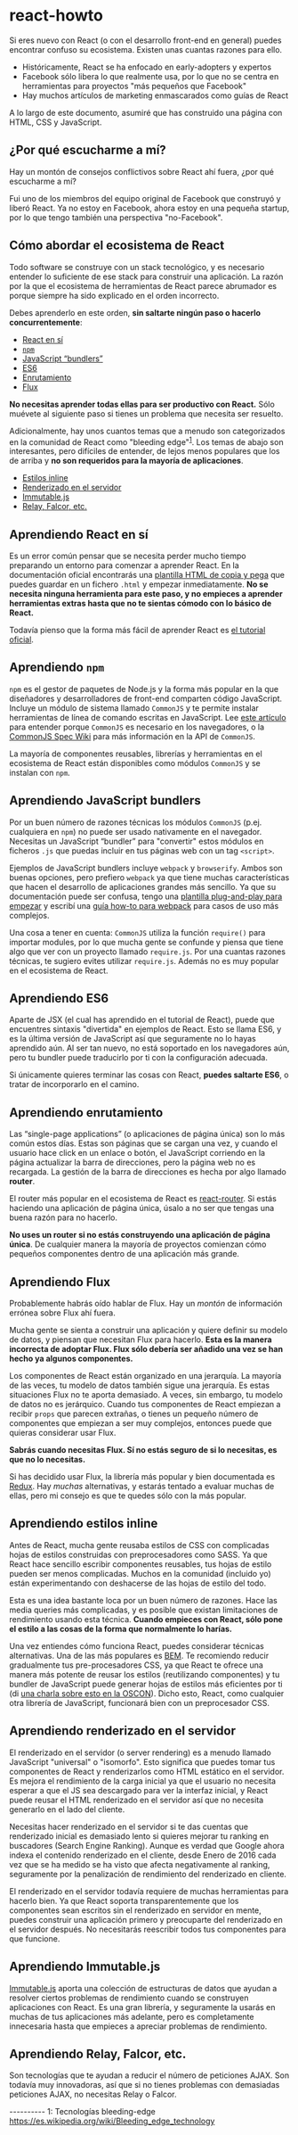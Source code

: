 # react-howto

Si eres nuevo con React (o con el desarrollo front-end en general) puedes
encontrar confuso su ecosistema. Existen unas cuantas razones para ello.

* Históricamente, React se ha enfocado en early-adopters y expertos
* Facebook sólo libera lo que realmente usa, por lo que no  se centra en
  herramientas para proyectos "más pequeños que Facebook"
* Hay muchos artículos de marketing enmascarados como guías de React

A lo largo de este documento, asumiré que has construido una página con HTML,
CSS y JavaScript.

## ¿Por qué escucharme a mí?

Hay un montón de consejos conflictivos sobre React ahí fuera, ¿por qué
escucharme a mí?

Fui uno de los miembros del equipo original de Facebook que construyó y liberó
React. Ya no estoy en Facebook, ahora estoy en una pequeña startup, por lo que
tengo también una perspectiva "no-Facebook".

## Cómo abordar el ecosistema de React

Todo software se construye con un stack tecnológico, y es necesario entender lo
suficiente de ese stack para construir una aplicación. La razón por la que el
ecosistema de herramientas de React parece abrumador es porque siempre ha sido
explicado en el orden incorrecto.

Debes aprenderlo en este orden, **sin saltarte ningún paso o hacerlo
concurrentemente**:

* [React en sí](#aprendiendo-react-en-sí)
* [`npm`](#aprendiendo-npm)
* [JavaScript “bundlers”](#aprendiendo-javascript-bundlers)
* [ES6](#aprendiendo-es6)
* [Enrutamiento](#aprendiendo-enrutamiento)
* [Flux](#aprendiendo-flux)

**No necesitas aprender todas ellas para ser productivo con React.** Sólo
muévete al siguiente paso si tienes un problema que necesita ser resuelto.

Adicionalmente, hay unos cuantos temas que a menudo son categorizados en la
comunidad de React como "bleeding edge"<sup>[1](#f1)</sup>. Los temas de abajo
son interesantes, pero difíciles de entender, de lejos menos populares que los
de arriba y **no son requeridos para la mayoría de aplicaciones**.
* [Estilos inline](#aprendiendo-estilos-inline)
* [Renderizado en el servidor](#aprendiendo-renderizado-en-el-servidor)
* [Immutable.js](#aprendiendo-immutablejs)
* [Relay, Falcor, etc.](#aprendiendo-relay-falcor-etc)

## Aprendiendo React en sí

Es un error común pensar que se necesita perder mucho tiempo preparando un
entorno para comenzar a aprender React. En la documentación oficial encontrarás
una [plantilla HTML de copia y
pega](https://facebook.github.io/react/docs/getting-started.html#quick-start-without-npm)
que puedes guardar en un fichero `.html` y empezar inmediatamente. **No se
necesita ninguna herramienta para este paso, y no empieces a aprender
herramientas extras hasta que no te sientas cómodo con lo básico de React.**

Todavía pienso que la forma más fácil de aprender React es [el tutorial
oficial](https://facebook.github.io/react/docs/tutorial.html).

## Aprendiendo `npm`

`npm` es el gestor de paquetes de Node.js y la forma más popular en la que
diseñadores y desarrolladores de front-end comparten código JavaScript. Incluye
un módulo de sistema llamado `CommonJS` y te permite instalar herramientas de
línea de comando escritas en JavaScript. Lee [este
artículo](http://0fps.net/2013/01/22/commonjs-why-and-how/) para entender porque
`CommonJS` es necesario en los navegadores, o la [CommonJS Spec
Wiki](http://wiki.commonjs.org/wiki/Introduction) para más información en la API
de `CommonJS`.

La mayoría de componentes reusables, librerías y herramientas en el ecosistema
de React están disponibles como módulos `CommonJS` y se instalan con `npm`.

## Aprendiendo JavaScript bundlers

Por un buen número de razones técnicas los módulos `CommonJS` (p.ej. cualquiera
en `npm`) no puede ser usado nativamente en el navegador. Necesitas un
JavaScript “bundler” para "convertir" estos módulos en ficheros `.js` que puedas
incluir en tus páginas web con un tag `<script>`.

Ejemplos de JavaScript bundlers incluye `webpack` y `browserify`. Ambos son
buenas opciones, pero prefiero `webpack` ya que tiene muchas características que
hacen el desarrollo de aplicaciones grandes más sencillo. Ya que su
documentación puede ser confusa, tengo una [plantilla plug-and-play para
empezar](https://github.com/petehunt/react-webpack-template) y escribí una [guía
how-to para webpack](https://github.com/petehunt/webpack-howto) para casos de
uso más complejos.

Una cosa a tener en cuenta: `CommonJS` utiliza la función `require()` para
importar modules, por lo que mucha gente se confunde y piensa que tiene algo que
ver con un proyecto llamado `require.js`. Por una cuantas razones técnicas, te
sugiero evites utilizar `require.js`. Además no es muy popular en el ecosistema
de React.

## Aprendiendo ES6

Aparte de JSX (el cual has aprendido en el tutorial de React), puede que
encuentres sintaxis "divertida" en ejemplos de React. Esto se llama ES6, y es la
última versión de JavaScript así que seguramente no lo hayas aprendido aún. Al
ser tan nuevo, no está soportado en los navegadores aún, pero tu bundler puede
traducirlo por ti con la configuración adecuada.

Si únicamente quieres terminar las cosas con React, **puedes saltarte ES6**, o
tratar de incorporarlo en el camino.

## Aprendiendo enrutamiento

Las “single-page applications” (o aplicaciones de página única) son lo más común
estos días. Estas son páginas que se cargan una vez, y cuando el usuario hace
click en un enlace o botón, el JavaScript corriendo en la página actualizar la
barra de direcciones, pero la página web no es recargada. La gestión de la barra
de direcciones es hecha por algo llamado **router**.

El router más popular en el ecosistema de React es
[react-router](https://github.com/rackt/react-router). Si estás haciendo una
aplicación de página única, úsalo a no ser que tengas una buena razón para no
hacerlo.

**No uses un router si no estás construyendo una aplicación de página única**.
De cualquier manera la mayoría de proyectos comienzan cómo pequeños componentes
dentro de una aplicación más grande.

## Aprendiendo Flux

Probablemente habrás oído hablar de Flux. Hay un *montón* de información errónea
sobre Flux ahí fuera.

Mucha gente se sienta a construir una aplicación y quiere definir su modelo de
datos, y piensan que necesitan Flux para hacerlo. **Esta es la manera incorrecta
de adoptar Flux. Flux sólo debería ser añadido una vez se han hecho ya algunos
componentes.**

Los componentes de React están organizado en una jerarquía. La mayoría de las
veces, tu modelo de datos también sigue una jerarquía. Es estas situaciones Flux
no te aporta demasiado. A veces, sin embargo, tu modelo de datos no es
jerárquico. Cuando tus componentes de React empiezan a recibir `props` que
parecen extrañas,  o tienes un pequeño número de componentes que empiezan a ser
muy complejos, entonces puede que quieras considerar usar Flux.

**Sabrás cuando necesitas Flux. Sí no estás seguro de si lo necesitas, es que no
lo necesitas.**

Si has decidido usar Flux, la librería más popular y bien documentada es
[Redux](http://redux.js.org/). Hay *muchas* alternativas, y estarás tentado a
evaluar muchas de ellas, pero mi consejo es que te quedes sólo con la más
popular.

## Aprendiendo estilos inline

Antes de React, mucha gente reusaba estilos de CSS con complicadas hojas de
estilos construidas con preprocesadores como SASS. Ya que React hace sencillo
escribir componentes reusables, tus hojas de estilo pueden ser menos
complicadas. Muchos en la comunidad (incluido yo) están experimentando con
deshacerse de las hojas de estilo del todo.

Esta es una idea bastante loca por un buen número de razones. Hace las media
queries más complicadas, y es posible que existan limitaciones de rendimiento
usando esta técnica. **Cuando empieces con React, sólo pone el estilo a las
cosas de la forma que normalmente lo harías.**

Una vez entiendes cómo funciona React, puedes considerar técnicas alternativas.
Una de las más populares es [BEM](https://en.bem.info/). Te recomiendo reducir
gradualmente tus pre-procesadores CSS, ya que React te ofrece una manera más
potente de reusar los estilos (reutilizando componentes) y tu bundler de
JavaScript puede generar hojas de estilos más eficientes por ti (di [una charla
sobre esto en la OSCON](https://www.youtube.com/watch?v=VkTCL6Nqm6Y)). Dicho
esto, React, como cualquier otra librería de JavaScript, funcionará bien con un
preprocesador CSS.

## Aprendiendo renderizado en el servidor

El renderizado en el servidor (o server rendering) es a menudo llamado
JavaScript "universal" o "isomorfo". Esto significa que puedes tomar tus
componentes de React y renderizarlos como HTML estático en el servidor. Es
mejora el rendimiento de la carga inicial ya que el usuario no necesita esperar
a que el JS sea descargado para ver la interfaz inicial, y React puede reusar el
HTML renderizado en el servidor así que no necesita generarlo en el lado del
cliente.

Necesitas hacer renderizado en el servidor si te das cuentas que renderizado
inicial es demasiado lento si quieres mejorar tu ranking en buscadores (Search
Engine Ranking). Aunque es verdad que Google ahora indexa el contenido
renderizado en el cliente, desde Enero de 2016 cada vez que se ha medido se ha
visto que afecta negativamente al ranking, seguramente por la penalización de
rendimiento del renderizado en cliente.

El renderizado en el servidor todavía requiere de muchas herramientas para
hacerlo bien. Ya que React soporta transparentemente que los componentes sean
escritos sin el renderizado en servidor en mente, puedes construir una
aplicación primero y preocuparte del renderizado en el servidor después. No
necesitarás reescribir todos tus componentes para que funcione.

## Aprendiendo Immutable.js

[Immutable.js](https://facebook.github.io/immutable-js/) aporta una colección de
estructuras de datos que ayudan a resolver ciertos problemas de rendimiento
cuando se construyen aplicaciones con React. Es una gran librería, y seguramente
la usarás en muchas de tus aplicaciones más adelante, pero es completamente
innecesaria hasta que empieces a apreciar problemas de rendimiento.

## Aprendiendo Relay, Falcor, etc.

Son tecnologías que te ayudan a reducir el número de peticiones AJAX. Son
todavía muy innovadoras, así que si no tienes problemas con demasiadas
peticiones AJAX, no necesitas Relay o Falcor.

---------- <a name="f1">1</a>: Tecnologías bleeding-edge
https://es.wikipedia.org/wiki/Bleeding_edge_technology
